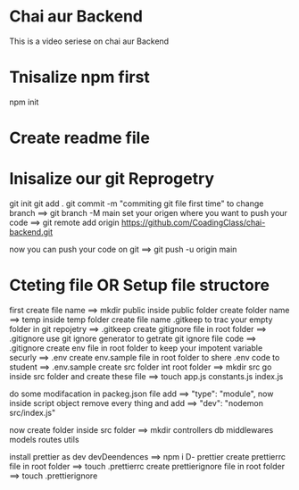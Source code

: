# Chai aur Backend

This is a video seriese on chai aur Backend

# Tnisalize npm first

npm init

# Create readme file

# Inisalize our git Reprogetry

git init
git add .
git commit -m "commiting git file first time"
to change branch ==> git branch -M main
set your origen where you want to push your code ==> git remote add origin https://github.com/CoadingClass/chai-backend.git

now you can push your code on git ==> git push -u origin main

# Cteting file OR Setup file structore

first create file name ==> mkdir public
inside public folder create folder name ==> temp
inside temp folder create file name .gitkeep to trac your empty folder in git repojetry ==> .gitkeep
create gitignore file in root folder ==> .gitignore
use git ignore generator to getrate git ignore file code ==> .gitignore
create env file in root folder to keep your impotent variable securly ==> .env
create env.sample file in root folder to shere .env code to student ==> .env.sample
create src folder int root folder ==> mkdir src
go inside src folder and create these file ==> touch app.js constants.js index.js

do some modifacation in packeg.json file add ==> "type": "module",
now inside script object remove every thing and add ==> "dev": "nodemon src/index.js"

now create folder inside src folder ==> mkdir controllers db middlewares models routes utils

install prettier as dev devDeendences ==> npm i D- prettier
create prettierrc file in root folder ==> touch .prettierrc
create prettierignore file in root folder ==> touch .prettierignore
